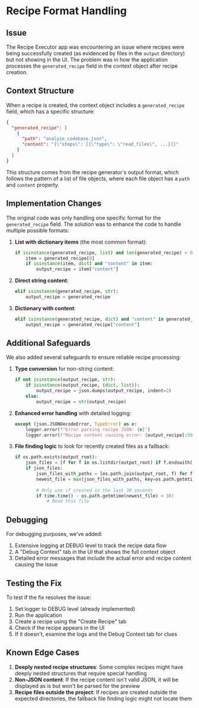 # Recipe Format Handling

## Issue

The Recipe Executor app was encountering an issue where recipes were being successfully created (as evidenced by files in the `output` directory) but not showing in the UI. The problem was in how the application processes the `generated_recipe` field in the context object after recipe creation.

## Context Structure

When a recipe is created, the context object includes a `generated_recipe` field, which has a specific structure:

```json
{
  "generated_recipe": [
    {
      "path": "analyze_codebase.json",
      "content": "{\"steps\": [{\"type\": \"read_files\", ...}]}"
    }
  ]
}
```

This structure comes from the recipe generator's output format, which follows the pattern of a list of file objects, where each file object has a `path` and `content` property.

## Implementation Changes

The original code was only handling one specific format for the `generated_recipe` field. The solution was to enhance the code to handle multiple possible formats:

1. **List with dictionary items** (the most common format):
   ```python
   if isinstance(generated_recipe, list) and len(generated_recipe) > 0:
       item = generated_recipe[0]
       if isinstance(item, dict) and "content" in item:
           output_recipe = item["content"]
   ```

2. **Direct string content**:
   ```python
   elif isinstance(generated_recipe, str):
       output_recipe = generated_recipe
   ```

3. **Dictionary with content**:
   ```python
   elif isinstance(generated_recipe, dict) and "content" in generated_recipe:
       output_recipe = generated_recipe["content"]
   ```

## Additional Safeguards

We also added several safeguards to ensure reliable recipe processing:

1. **Type conversion** for non-string content:
   ```python
   if not isinstance(output_recipe, str):
       if isinstance(output_recipe, (dict, list)):
           output_recipe = json.dumps(output_recipe, indent=2)
       else:
           output_recipe = str(output_recipe)
   ```

2. **Enhanced error handling** with detailed logging:
   ```python
   except (json.JSONDecodeError, TypeError) as e:
       logger.error(f"Error parsing recipe JSON: {e}")
       logger.error(f"Recipe content causing error: {output_recipe[:500]}...")
   ```

3. **File finding logic** to look for recently created files as a fallback:
   ```python
   if os.path.exists(output_root):
       json_files = [f for f in os.listdir(output_root) if f.endswith(".json")]
       if json_files:
           json_files_with_paths = [os.path.join(output_root, f) for f in json_files]
           newest_file = max(json_files_with_paths, key=os.path.getmtime)
           
           # Only use if created in the last 30 seconds
           if time.time() - os.path.getmtime(newest_file) < 30:
               # Read this file
   ```

## Debugging

For debugging purposes, we've added:

1. Extensive logging at DEBUG level to track the recipe data flow
2. A "Debug Context" tab in the UI that shows the full context object
3. Detailed error messages that include the actual error and recipe content causing the issue

## Testing the Fix

To test if the fix resolves the issue:

1. Set logger to DEBUG level (already implemented)
2. Run the application
3. Create a recipe using the "Create Recipe" tab
4. Check if the recipe appears in the UI
5. If it doesn't, examine the logs and the Debug Context tab for clues

## Known Edge Cases

1. **Deeply nested recipe structures**: Some complex recipes might have deeply nested structures that require special handling
2. **Non-JSON content**: If the recipe content isn't valid JSON, it will be displayed as is but won't be parsed for the preview
3. **Recipe files outside the project**: If recipes are created outside the expected directories, the fallback file finding logic might not locate them